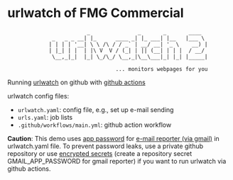 # urlwatch of FMG Commercial

```
                         _               _       _       ____
              _   _ _ __| |_      ____ _| |_ ___| |__   |___ \
             | | | | '__| \ \ /\ / / _` | __/ __| '_ \    __) |
             | |_| | |  | |\ V  V / (_| | || (__| | | |  / __/
              \__,_|_|  |_| \_/\_/ \__,_|\__\___|_| |_| |_____|

                                  ... monitors webpages for you
```

Running [urlwatch](https://github.com/thp/urlwatch) on github with [github actions](https://github.com/huwan/urlwatch-actions-demo/actions)

urlwatch config files:

- `urlwatch.yaml`: config file, e.g., set up e-mail sending
- `urls.yaml`: job lists
- `.github/workflows/main.yml`: github action workflow

**Caution**: This demo uses [app password](https://urlwatch.readthedocs.io/en/latest/reporters.html#smtp-login-without-keyring) for [e-mail reporter (via gmail)](https://urlwatch.readthedocs.io/en/latest/reporters.html#e-mail-via-gmail-smtp) in urlwatch.yaml file. To prevent password leaks, use a private github repository or use [encrypted secrets](https://docs.github.com/en/actions/reference/encrypted-secrets) (create a repository secret GMAIL_APP_PASSWORD for gmail reporter) if you want to run urlwatch via github actions.

